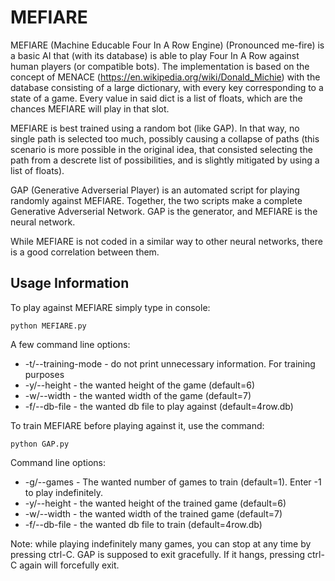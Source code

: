 # MEFIARE

MEFIARE (Machine Educable Four In A Row Engine) (Pronounced me-fire) is a basic AI that (with its database) is able to play Four In A Row against human players (or compatible bots).
The implementation is based on the concept of MENACE (https://en.wikipedia.org/wiki/Donald_Michie) with the database consisting of a large dictionary, with every key corresponding to a state of a game. Every value in said dict is a list of floats, which are the chances MEFIARE will play in that slot.

MEFIARE is best trained using a random bot (like GAP). In that way, no single path is selected too much, possibly causing a collapse of paths (this scenario is more possible in the original idea, that consisted selecting the path from a descrete list of possibilities, and is slightly mitigated by using a list of floats).

GAP (Generative Adverserial Player) is an automated script for playing randomly against MEFIARE.
Together, the two scripts make a complete Generative Adverserial Network. GAP is the generator, and MEFIARE is the neural network.

While MEFIARE is not coded in a similar way to other neural networks, there is a good correlation between them.

## Usage Information
To play against MEFIARE simply type in console:
```
python MEFIARE.py
```

A few command line options:
 - -t/--training-mode - do not print unnecessary information. For training purposes
 - -y/--height - the wanted height of the game (default=6)
 - -w/--width - the wanted width of the game (default=7)
 - -f/--db-file - the wanted db file to play against (default=4row.db)
 
 
 To train MEFIARE before playing against it, use the command:
 ```
 python GAP.py
 ```

Command line options:
 - -g/--games - The wanted number of games to train (default=1). Enter -1  to play indefinitely.
 - -y/--height - the wanted height of the trained game (default=6)
 - -w/--width - the wanted width of the trained game (default=7)
 - -f/--db-file - the wanted db file to train (default=4row.db)
 
Note: while playing indefinitely many games, you can stop at any time by pressing ctrl-C. GAP is supposed to exit gracefully. If it hangs, pressing ctrl-C again will forcefully exit.
